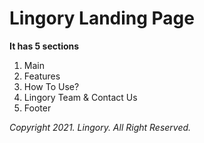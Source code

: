 <h1>Lingory Landing Page</h1>

**It has 5 sections**
1. Main
2. Features
3. How To Use?
4. Lingory Team & Contact Us
5. Footer

*Copyright 2021. Lingory. All Right Reserved.*
